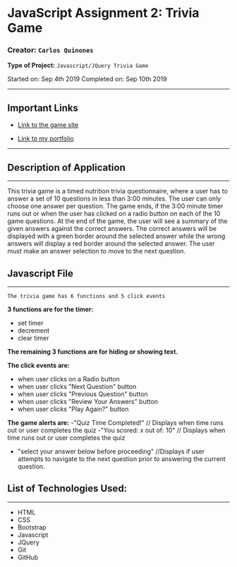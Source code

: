 # JavaScript Assignment 2: Trivia Game

### **Creator:** `Carlos Quinones`
**Type of Project:** `Javascript/JQuery Trivia Game`

Started on: Sep 4th 2019
Completed on: Sep 10th 2019
- - -

## Important Links

* [Link to the game site](https://ceq2000.github.io/TriviaGame/)

* [Link to my portfolio](https://ceq2000.github.io/portfolio/portfolio.html)

- - -
## Description of Application
- - -

This trivia game is a timed nutrition trivia questionnaire, where a user has to answer a set of 10 questions in less than 3:00 minutes. The user can only choose one answer per question. The game ends, if the 3:00 minute timer runs out or when the user has clicked on a radio button on each of the 10 game questions. At the end of the game, the user will see a summary of the given answers against the correct answers. The correct answers will be displayed with a green border around the selected answer while the wrong answers will display a red border around the selected answer. The user must make an answer selection to move to the next question. 

## Javascript File
- - -
`The trivia game has 6 functions and 5 click events`

**3 functions are for the timer:** 

- set timer
- decrement
- clear timer

**The remaining 3 functions are for hiding or showing text.** 

**The click events are:** 

- when user clicks on a Radio button
- when user clicks "Next Question" button
- when user clicks "Previous Question" button
- when user clicks "Review Your Answers" button
- when user clicks "Play Again?" button

**The game alerts are:**
-"Quiz Time Completed!" // Displays when time runs out or user completes the quiz 
-"You scored: x out of: 10" // Displays when time runs out or user completes the quiz 
- "select your answer below before proceeding" //Displays if user attempts to navigate to the next question prior to answering the current question.

## List of Technologies Used:
- - - 
- HTML
- CSS
- Bootstrap
- Javascript
- JQuery
- Git
- GitHub
